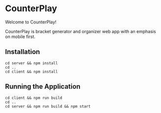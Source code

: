 # CounterPlay
Welcome to CounterPlay!

CounterPlay is bracket generator and organizer web app with an emphasis on mobile first.

## Installation
```
cd server && npm install
cd ..
cd client && npm install
```

## Running the Application
```
cd client && npm run build
cd ..
cd server && npm run build && npm start
```